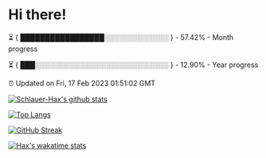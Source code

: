 # Hi there!

⏳ { █████████████████░░░░░░░░░░░░░ } - 57.42% - Month progress

⏳ { ███░░░░░░░░░░░░░░░░░░░░░░░░░░░ } - 12.90% - Year progress

⏰ Updated on Fri, 17 Feb 2023 01:51:02 GMT


[![Schlauer-Hax's github stats](https://github-readme-stats.vercel.app/api?username=Schlauer-Hax&show_icons=true&theme=dark&count_private=true)](https://github.com/Schlauer-Hax)


[![Top Langs](https://github-readme-stats.vercel.app/api/top-langs/?username=Schlauer-Hax&layout=compact&theme=dark)](https://github.com/Schlauer-Hax?tab=repositories)

[![GitHub Streak](https://streak-stats.demolab.com?user=Schlauer-Hax&theme=dark)](https://git.io/streak-stats)

[![Hax's wakatime stats](https://github-readme-stats.vercel.app/api/wakatime?username=Hax&theme=dark)](https://wakatime.com/@Hax)

